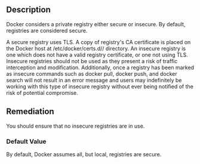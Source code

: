 ## Description

Docker considers a private registry either secure or insecure. By default, registries are considered secure.

A secure registry uses TLS. A copy of registry's CA certificate is placed on the Docker host at /etc/docker/certs.d/<registry-name>/ directory. An insecure registry is one which does not have a valid registry certificate, or one not using TLS. Insecure registries should not be used as they present a risk of traffic interception and modification.
Additionally, once a registry has been marked as insecure commands such as docker pull, docker push, and docker search will not result in an error message and users may indefinitely be working with this type of insecure registry without ever being notified of the risk of potential compromise.

## Remediation

You should ensure that no insecure registries are in use.

### Default Value

By default, Docker assumes all, but local, registries are secure.
